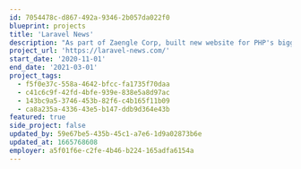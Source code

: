 ```yaml
---
id: 7054478c-d867-492a-9346-2b057da022f0
blueprint: projects
title: 'Laravel News'
description: "As part of Zaengle Corp, built new website for PHP's biggest news website"
project_url: 'https://laravel-news.com/'
start_date: '2020-11-01'
end_date: '2021-03-01'
project_tags:
  - f5f0e37c-558a-4642-bfcc-fa1735f70daa
  - c41c6c9f-42fd-4bfe-939e-838e5a8d97ac
  - 143bc9a5-3746-453b-82f6-c4b165f11b09
  - ca8a235a-4336-43e5-b147-ddb9d364e43b
featured: true
side_project: false
updated_by: 59e67be5-435b-45c1-a7e6-1d9a02873b6e
updated_at: 1665768608
employer: a5f01f6e-c2fe-4b46-b224-165adfa6154a
---
```

